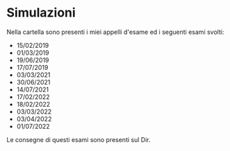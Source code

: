 # Simulazioni 

Nella cartella sono presenti i miei appelli d'esame ed i seguenti esami svolti:

- 15/02/2019
- 01/03/2019
- 19/06/2019
- 17/07/2019
- 03/03/2021
- 30/06/2021
- 14/07/2021
- 17/02/2022
- 18/02/2022
- 03/03/2022
- 03/04/2022
- 01/07/2022

Le consegne di questi esami sono presenti sul Dir.